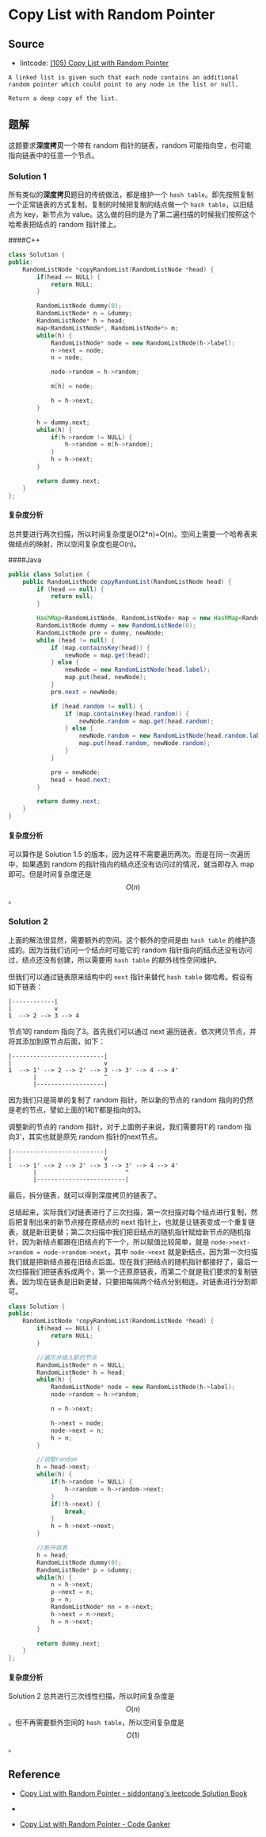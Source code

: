 # Copy List with Random Pointer

## Source

- lintcode: [(105) Copy List with Random Pointer](http://www.lintcode.com/en/problem/copy-list-with-random-pointer/)

```
A linked list is given such that each node contains an additional random pointer which could point to any node in the list or null.

Return a deep copy of the list.
```

## 题解

这题要求**深度拷贝**一个带有 random 指针的链表，random 可能指向空，也可能指向链表中的任意一个节点。

### Solution 1

所有类似的**深度拷贝**题目的传统做法，都是维护一个 `hash table`。即先按照复制一个正常链表的方式复制，复制的时候把复制的结点做一个 `hash table`，以旧结点为 key，新节点为 value。这么做的目的是为了第二遍扫描的时候我们按照这个哈希表把结点的 random 指针接上。

####C++
```c++
class Solution {
public:
    RandomListNode *copyRandomList(RandomListNode *head) {
        if(head == NULL) {
            return NULL;
        }

        RandomListNode dummy(0);
        RandomListNode* n = &dummy;
        RandomListNode* h = head;
        map<RandomListNode*, RandomListNode*> m;
        while(h) {
            RandomListNode* node = new RandomListNode(h->label);
            n->next = node;
            n = node;

            node->random = h->random;

            m[h] = node;

            h = h->next;
        }

        h = dummy.next;
        while(h) {
            if(h->random != NULL) {
                h->random = m[h->random];
            }
            h = h->next;
        }

        return dummy.next;
    }
};
```

#### 复杂度分析

总共要进行两次扫描，所以时间复杂度是O(2*n)=O(n)。空间上需要一个哈希表来做结点的映射，所以空间复杂度也是O(n)。

####Java
```java
public class Solution {
    public RandomListNode copyRandomList(RandomListNode head) {
        if (head == null) {
            return null;
        }

        HashMap<RandomListNode, RandomListNode> map = new HashMap<RandomListNode, RandomListNode>();
        RandomListNode dummy = new RandomListNode(0);
        RandomListNode pre = dummy, newNode;
        while (head != null) {
            if (map.containsKey(head)) {
                newNode = map.get(head);
            } else {
                newNode = new RandomListNode(head.label);
                map.put(head, newNode);
            }
            pre.next = newNode;

            if (head.random != null) {
                if (map.containsKey(head.random)) {
                    newNode.random = map.get(head.random);
                } else {
                    newNode.random = new RandomListNode(head.random.label);
                    map.put(head.random, newNode.random);
                }
            }

            pre = newNode;
            head = head.next;
        }

        return dummy.next;
    }
}
```

#### 复杂度分析

可以算作是 Solution 1.5 的版本，因为这样不需要遍历两次。而是在同一次遍历中，如果遇到 random 的指针指向的结点还没有访问过的情况，就当即存入 map 即可。但是时间复杂度还是 $$O(n)$$。


### Solution 2

上面的解法很显然，需要额外的空间。这个额外的空间是由 `hash table` 的维护造成的。因为当我们访问一个结点时可能它的 random 指针指向的结点还没有访问过，结点还没有创建，所以需要用 `hash table` 的额外线性空间维护。

但我们可以通过链表原来结构中的 `next` 指针来替代 `hash table` 做哈希。假设有如下链表：

```
|------------|
|            v
1  --> 2 --> 3 --> 4

```

节点1的 random 指向了3。首先我们可以通过 next 遍历链表，依次拷贝节点，并将其添加到原节点后面，如下：

```
|--------------------------|
|                          v
1  --> 1' --> 2 --> 2' --> 3 --> 3' --> 4 --> 4'
       |                   ^
       |-------------------|
```

因为我们只是简单的复制了 random 指针，所以新的节点的 random 指向的仍然是老的节点，譬如上面的1和1'都是指向的3。

调整新的节点的 random 指针，对于上面例子来说，我们需要将1'的 random 指向3'，其实也就是原先 random 指针的next节点。

```
|--------------------------|
|                          v
1  --> 1' --> 2 --> 2' --> 3 --> 3' --> 4 --> 4'
       |                         ^
       |-------------------------|
```

最后，拆分链表，就可以得到深度拷贝的链表了。

总结起来，实际我们对链表进行了三次扫描，第一次扫描对每个结点进行复制，然后把复制出来的新节点接在原结点的 next 指针上，也就是让链表变成一个重复链表，就是新旧更替；第二次扫描中我们把旧结点的随机指针赋给新节点的随机指针，因为新结点都跟在旧结点的下一个，所以赋值比较简单，就是 `node->next->random = node->random->next`，其中 `node->next` 就是新结点，因为第一次扫描我们就是把新结点接在旧结点后面。现在我们把结点的随机指针都接好了，最后一次扫描我们把链表拆成两个，第一个还原原链表，而第二个就是我们要求的复制链表。因为现在链表是旧新更替，只要把每隔两个结点分别相连，对链表进行分割即可。
```c++
class Solution {
public:
    RandomListNode *copyRandomList(RandomListNode *head) {
        if(head == NULL) {
            return NULL;
        }

        //遍历并插入新的节点
        RandomListNode* n = NULL;
        RandomListNode* h = head;
        while(h) {
            RandomListNode* node = new RandomListNode(h->label);
            node->random = h->random;

            n = h->next;

            h->next = node;
            node->next = n;
            h = n;
        }

        //调整random
        h = head->next;
        while(h) {
            if(h->random != NULL) {
                h->random = h->random->next;
            }
            if(!h->next) {
                break;
            }
            h = h->next->next;
        }

        //断开链表
        h = head;
        RandomListNode dummy(0);
        RandomListNode* p = &dummy;
        while(h) {
            n = h->next;
            p->next = n;
            p = n;
            RandomListNode* nn = n->next;
            h->next = n->next;
            h = n->next;
        }

        return dummy.next;
    }
};
```
#### 复杂度分析

Solution 2 总共进行三次线性扫描，所以时间复杂度是 $$O(n)$$。但不再需要额外空间的 `hash table`，所以空间复杂度是 $$O(1)$$。



## Reference

- [Copy List with Random Pointer - siddontang's leetcode Solution Book](http://siddontang.gitbooks.io/leetcode-solution/content/linked_list/copy_list_with_random_pointer.html/)
- 

- [Copy List with Random Pointer - Code Ganker](http://blog.csdn.net/linhuanmars/article/details/22463599)
